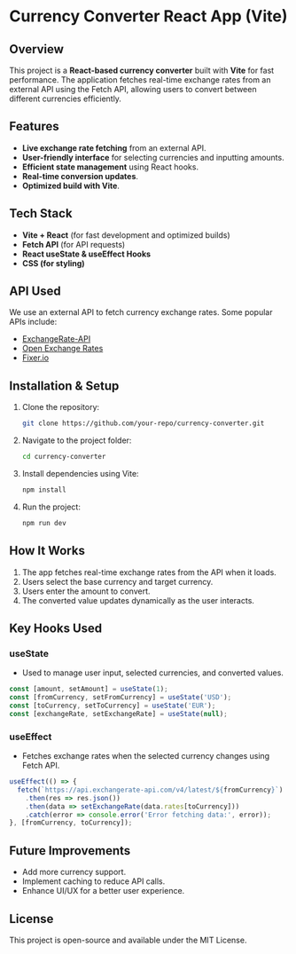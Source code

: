 # Currency Converter React App (Vite)

## Overview
This project is a **React-based currency converter** built with **Vite** for fast performance. The application fetches real-time exchange rates from an external API using the Fetch API, allowing users to convert between different currencies efficiently.

## Features
- **Live exchange rate fetching** from an external API.
- **User-friendly interface** for selecting currencies and inputting amounts.
- **Efficient state management** using React hooks.
- **Real-time conversion updates**.
- **Optimized build with Vite**.

## Tech Stack
- **Vite + React** (for fast development and optimized builds)
- **Fetch API** (for API requests)
- **React useState & useEffect Hooks**
- **CSS (for styling)**

## API Used
We use an external API to fetch currency exchange rates. Some popular APIs include:
- [ExchangeRate-API](https://www.exchangerate-api.com/)
- [Open Exchange Rates](https://openexchangerates.org/)
- [Fixer.io](https://fixer.io/)

## Installation & Setup
1. Clone the repository:
   ```sh
   git clone https://github.com/your-repo/currency-converter.git
   ```
2. Navigate to the project folder:
   ```sh
   cd currency-converter
   ```
3. Install dependencies using Vite:
   ```sh
   npm install
   ```
4. Run the project:
   ```sh
   npm run dev
   ```

## How It Works
1. The app fetches real-time exchange rates from the API when it loads.
2. Users select the base currency and target currency.
3. Users enter the amount to convert.
4. The converted value updates dynamically as the user interacts.

## Key Hooks Used
### useState
- Used to manage user input, selected currencies, and converted values.
```jsx
const [amount, setAmount] = useState(1);
const [fromCurrency, setFromCurrency] = useState('USD');
const [toCurrency, setToCurrency] = useState('EUR');
const [exchangeRate, setExchangeRate] = useState(null);
```

### useEffect
- Fetches exchange rates when the selected currency changes using Fetch API.
```jsx
useEffect(() => {
  fetch(`https://api.exchangerate-api.com/v4/latest/${fromCurrency}`)
    .then(res => res.json())
    .then(data => setExchangeRate(data.rates[toCurrency]))
    .catch(error => console.error('Error fetching data:', error));
}, [fromCurrency, toCurrency]);
```

## Future Improvements
- Add more currency support.
- Implement caching to reduce API calls.
- Enhance UI/UX for a better user experience.

## License
This project is open-source and available under the MIT License.


